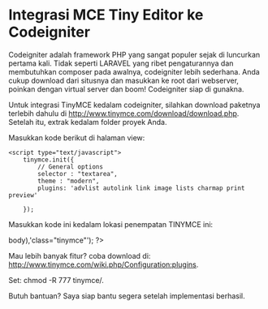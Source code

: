 Integrasi MCE Tiny Editor ke Codeigniter
==================================
Codeigniter adalah framework PHP yang sangat populer sejak di luncurkan pertama kali. Tidak seperti LARAVEL yang ribet pengaturannya dan membutuhkan composer pada awalnya, codeigniter lebih sederhana. Anda cukup download dari situsnya dan masukkan ke root dari webserver, poinkan dengan virtual server dan boom! Codeigniter siap di gunakna.

Untuk integrasi TinyMCE kedalam codeigniter, silahkan download paketnya terlebih dahulu di  http://www.tinymce.com/download/download.php. 
Setelah itu, extrak kedalam folder proyek Anda. 

Masukkan kode berikut di halaman view:

<script type="text/javascript" src="<?php echo site_url('js/tinymce/tinymce.min.js'); ?>"></script>
	<script type="text/javascript">
		tinymce.init({
			// General options
			selector : "textarea",
			theme : "modern",
			plugins: 'advlist autolink link image lists charmap print preview'
			
		});
</script>
	
	

Masukkan kode ini kedalam lokasi penempatan TINYMCE ini:
	
<?php echo form_textarea('body',set_value('body',$page->body),'class="tinymce"'); ?>

Mau lebih banyak fitur? coba download di: http://www.tinymce.com/wiki.php/Configuration:plugins. 


Set: 
chmod -R 777 tinymce/.

Butuh bantuan?
Saya siap bantu segera setelah implementasi berhasil.
